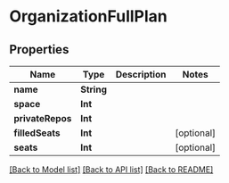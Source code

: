 # OrganizationFullPlan

## Properties
Name | Type | Description | Notes
------------ | ------------- | ------------- | -------------
**name** | **String** |  | 
**space** | **Int** |  | 
**privateRepos** | **Int** |  | 
**filledSeats** | **Int** |  | [optional] 
**seats** | **Int** |  | [optional] 

[[Back to Model list]](../README.md#documentation-for-models) [[Back to API list]](../README.md#documentation-for-api-endpoints) [[Back to README]](../README.md)


